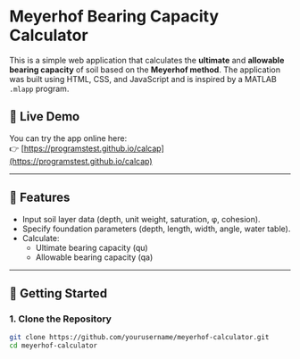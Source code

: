 # Meyerhof Bearing Capacity Calculator

This is a simple web application that calculates the **ultimate** and **allowable bearing capacity** of soil based on the **Meyerhof method**. The application was built using HTML, CSS, and JavaScript and is inspired by a MATLAB `.mlapp` program.

## 🔗 Live Demo

You can try the app online here:  
👉 [https://programstest.github.io/calcap](https://programstest.github.io/calcap)


---

## 📄 Features

- Input soil layer data (depth, unit weight, saturation, φ, cohesion).
- Specify foundation parameters (depth, length, width, angle, water table).
- Calculate:
  - Ultimate bearing capacity (qu)
  - Allowable bearing capacity (qa)

---

## 🚀 Getting Started

### 1. Clone the Repository

```bash
git clone https://github.com/yourusername/meyerhof-calculator.git
cd meyerhof-calculator
